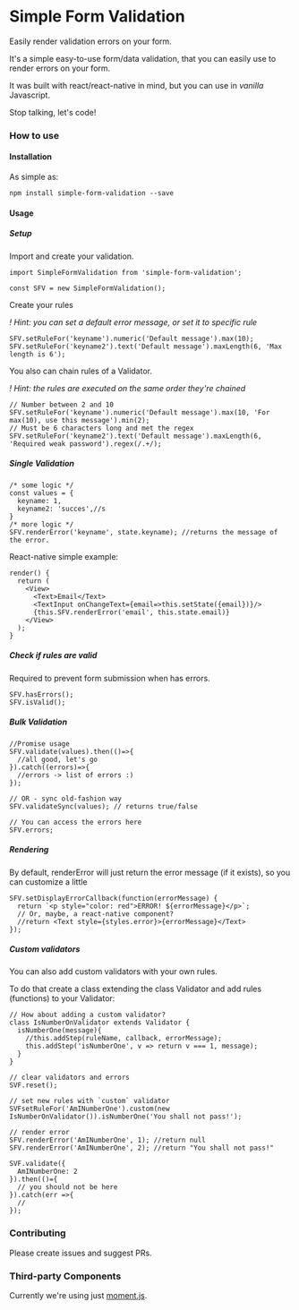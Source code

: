 # Simple Form Validation

Easily render validation errors on your form.

It's a simple easy-to-use form/data validation, that you can easily use to render errors on your form.

It was built with react/react-native in mind, but you can use in *vanilla* Javascript.

Stop talking, let's code!

### How to use

#### Installation

As simple as:
```
npm install simple-form-validation --save
```

#### Usage

##### Setup
Import and create your validation.
```
import SimpleFormValidation from 'simple-form-validation';

const SFV = new SimpleFormValidation();
```
Create your rules

*! Hint: you can set a default error message, or set it to specific rule*
```
SFV.setRuleFor('keyname').numeric('Default message').max(10);
SFV.setRuleFor('keyname2').text('Default message').maxLength(6, 'Max length is 6');
```
You also can chain rules of a Validator.

*! Hint: the rules are executed on the same order they're chained*
```
// Number between 2 and 10
SFV.setRuleFor('keyname').numeric('Default message').max(10, 'For max(10), use this message').min(2);
// Must be 6 characters long and met the regex
SFV.setRuleFor('keyname2').text('Default message').maxLength(6, 'Required weak password').regex(/.+/);
```
##### Single Validation
```
/* some logic */
const values = {
  keyname: 1,
  keyname2: 'succes',//s
}
/* more logic */
SFV.renderError('keyname', state.keyname); //returns the message of the error.
```

React-native simple example:
```
render() {
  return (
    <View>
      <Text>Email</Text>
      <TextInput onChangeText={email=>this.setState({email})}/>
      {this.SFV.renderError('email', this.state.email)}
    </View>
  );
}
```

##### Check if rules are valid

Required to prevent form submission when has errors.
```
SFV.hasErrors();
SFV.isValid();
```

##### Bulk Validation
```
//Promise usage
SFV.validate(values).then(()=>{
  //all good, let's go
}).catch((errors)=>{
  //errors -> list of errors :)
});

// OR - sync old-fashion way
SFV.validateSync(values); // returns true/false

// You can access the errors here
SFV.errors;
```

##### Rendering

By default, renderError will just return the error message (if it exists), so you can customize a little
```
SFV.setDisplayErrorCallback(function(errorMessage) {
  return `<p style="color: red">ERROR! ${errorMessage}</p>`;
  // Or, maybe, a react-native component?
  //return <Text style={styles.error}>{errorMessage}</Text>
});
```

##### Custom validators
You can also add custom validators with your own rules. 

To do that create a class extending the class Validator and add rules (functions) to your Validator:
```
// How about adding a custom validator?
class IsNumberOnValidator extends Validator {
  isNumberOne(message){
    //this.addStep(ruleName, callback, errorMessage);
    this.addStep('isNumberOne', v => return v === 1, message);
  }
}

// clear validators and errors
SVF.reset();

// set new rules with `custom` validator
SVFsetRuleFor('AmINumberOne').custom(new IsNumberOnValidator()).isNumberOne('You shall not pass!');

// render error
SFV.renderError('AmINumberOne', 1); //return null
SFV.renderError('AmINumberOne', 2); //return "You shall not pass!"

SVF.validate({
  AmINumberOne: 2
}).then(()={
  // you should not be here
}).catch(err =>{
  // 
});
```


### Contributing

Please create issues and suggest PRs.

### Third-party Components

Currently we're using just [moment.js](https://momentjs.com/).

